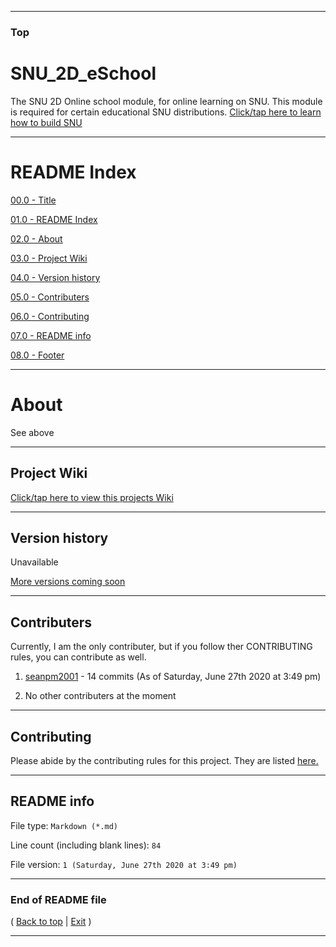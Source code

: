
***

### Top

# SNU_2D_eSchool
The SNU 2D Online school module, for online learning on SNU. This module is required for certain educational SNU distributions. [Click/tap here to learn how to build SNU](https://gist.github.com/seanpm2001/745564a46186888e829fdeb9cda584de)

***

# README Index

[00.0 - Title](#SNU_2D_eSchool)

[01.0 - README Index](#README-Index)

[02.0 - About](#About)

[03.0 - Project Wiki](#Project-Wiki)

[04.0 - Version history](#Version-history)

[05.0 - Contributers](#Contributers)

[06.0 - Contributing](#Contributing)

[07.0 - README info](#README-info)

[08.0 - Footer](#End-of-README-file)

***

# About

See above

***

## Project Wiki

[Click/tap here to view this projects Wiki](https://github.com/seanpm2001/SNU_2D_eSchool/Wiki/)

***

## Version history

Unavailable

[More versions coming soon](https://www.example.com/)

***

## Contributers

Currently, I am the only contributer, but if you follow ther CONTRIBUTING rules, you can contribute as well.

1. [seanpm2001](https://github.com/seanpm2001/) - 14 commits (As of Saturday, June 27th 2020 at 3:49 pm)

2. No other contributers at the moment

***

## Contributing

Please abide by the contributing rules for this project. They are listed [here.](https://github.com/seanpm2001/SNU_2D_eSchool/blob/master/CONTRIBUTING.md)

***

## README info

File type: `Markdown (*.md)`

Line count (including blank lines): `84`

File version: `1 (Saturday, June 27th 2020 at 3:49 pm)`

***

### End of README file

( [Back to top](#Top) | [Exit](https://github.com) )

***
